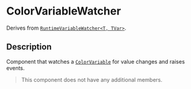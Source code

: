 # ColorVariableWatcher

Derives from [`RuntimeVariableWatcher<T, TVar>`](runtime-variable-watcher.md).

## Description

Component that watches a [`ColorVariable`](../variables/color-variable.md) for value changes and raises events.

> This component does not have any additional members.
